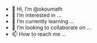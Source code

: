 - 👋 Hi, I’m @okoumath
- 👀 I’m interested in ...
- 🌱 I’m currently learning ...
- 💞️ I’m looking to collaborate on ...
- 📫 How to reach me ...

<!---
okoumath/okoumath is a ✨ special ✨ repository because its `README.md` (this file) appears on your GitHub profile.
You can click the Preview link to take a look at your changes.
--->

